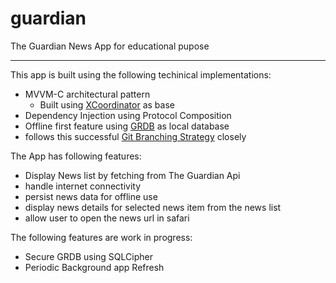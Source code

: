 # guardian
The Guardian News App for educational pupose
***
This app is built using the following techinical implementations:
 - MVVM-C architectural pattern
     - Built using [XCoordinator](https://github.com/quickbirdstudios/XCoordinator) as base
 - Dependency Injection using Protocol Composition
 - Offline first feature using [GRDB](https://github.com/groue/GRDB.swift) as local database
 - follows this successful [Git Branching Strategy](https://nvie.com/posts/a-successful-git-branching-model/) closely

The App has following features:
 - Display News list by fetching from The Guardian Api
 - handle internet connectivity
 - persist news data for offline use
 - display news details for selected news item from the news list
 - allow user to open the news url in safari
 
The following features are work in progress:
 - Secure GRDB using SQLCipher
 - Periodic Background app Refresh
